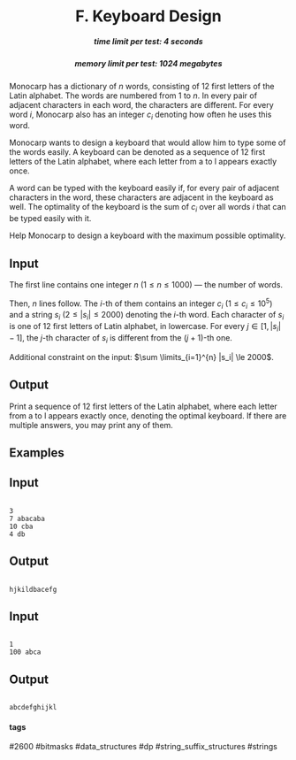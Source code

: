 <h1 style='text-align: center;'> F. Keyboard Design</h1>

<h5 style='text-align: center;'>time limit per test: 4 seconds</h5>
<h5 style='text-align: center;'>memory limit per test: 1024 megabytes</h5>

Monocarp has a dictionary of $n$ words, consisting of $12$ first letters of the Latin alphabet. The words are numbered from $1$ to $n$. In every pair of adjacent characters in each word, the characters are different. For every word $i$, Monocarp also has an integer $c_i$ denoting how often he uses this word.

Monocarp wants to design a keyboard that would allow him to type some of the words easily. A keyboard can be denoted as a sequence of $12$ first letters of the Latin alphabet, where each letter from a to l appears exactly once.

A word can be typed with the keyboard easily if, for every pair of adjacent characters in the word, these characters are adjacent in the keyboard as well. The optimality of the keyboard is the sum of $c_i$ over all words $i$ that can be typed easily with it.

Help Monocarp to design a keyboard with the maximum possible optimality.

## Input

The first line contains one integer $n$ ($1 \le n \le 1000$) — the number of words.

Then, $n$ lines follow. The $i$-th of them contains an integer $c_i$ ($1 \le c_i \le 10^5$) and a string $s_i$ ($2 \le |s_i| \le 2000$) denoting the $i$-th word. Each character of $s_i$ is one of $12$ first letters of Latin alphabet, in lowercase. For every $j \in [1, |s_i| - 1]$, the $j$-th character of $s_i$ is different from the $(j+1)$-th one.

Additional constraint on the input: $\sum \limits_{i=1}^{n} |s_i| \le 2000$.

## Output

Print a sequence of $12$ first letters of the Latin alphabet, where each letter from a to l appears exactly once, denoting the optimal keyboard. If there are multiple answers, you may print any of them.

## Examples

## Input


```

3
7 abacaba
10 cba
4 db

```
## Output


```

hjkildbacefg

```
## Input


```

1
100 abca

```
## Output


```

abcdefghijkl

```


#### tags 

#2600 #bitmasks #data_structures #dp #string_suffix_structures #strings 